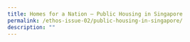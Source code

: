 ```yaml
---
title: Homes for a Nation — Public Housing in Singapore
permalink: /ethos-issue-02/public-housing-in-singapore/
description: ""
---
```

